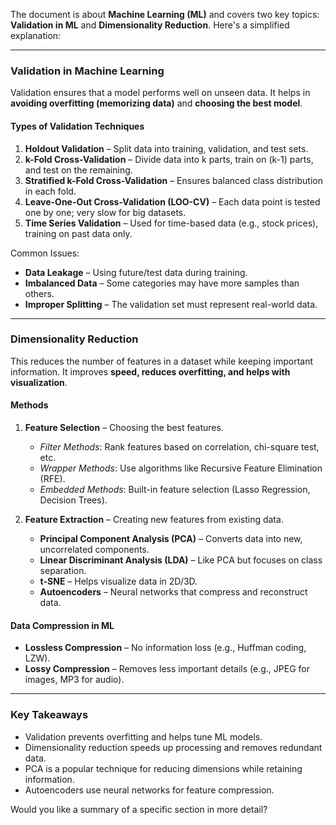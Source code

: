 
The document is about **Machine Learning (ML)** and covers two key topics: **Validation in ML** and **Dimensionality Reduction**. Here's a simplified explanation:

---

### **Validation in Machine Learning**

Validation ensures that a model performs well on unseen data. It helps in **avoiding overfitting (memorizing data)** and **choosing the best model**.

#### **Types of Validation Techniques**

1. **Holdout Validation** – Split data into training, validation, and test sets.
2. **k-Fold Cross-Validation** – Divide data into k parts, train on (k-1) parts, and test on the remaining.
3. **Stratified k-Fold Cross-Validation** – Ensures balanced class distribution in each fold.
4. **Leave-One-Out Cross-Validation (LOO-CV)** – Each data point is tested one by one; very slow for big datasets.
5. **Time Series Validation** – Used for time-based data (e.g., stock prices), training on past data only.

Common Issues:

- **Data Leakage** – Using future/test data during training.
- **Imbalanced Data** – Some categories may have more samples than others.
- **Improper Splitting** – The validation set must represent real-world data.

---

### **Dimensionality Reduction**

This reduces the number of features in a dataset while keeping important information. It improves **speed, reduces overfitting, and helps with visualization**.

#### **Methods**

1. **Feature Selection** – Choosing the best features.
    
    - _Filter Methods_: Rank features based on correlation, chi-square test, etc.
    - _Wrapper Methods_: Use algorithms like Recursive Feature Elimination (RFE).
    - _Embedded Methods_: Built-in feature selection (Lasso Regression, Decision Trees).
2. **Feature Extraction** – Creating new features from existing data.
    
    - **Principal Component Analysis (PCA)** – Converts data into new, uncorrelated components.
    - **Linear Discriminant Analysis (LDA)** – Like PCA but focuses on class separation.
    - **t-SNE** – Helps visualize data in 2D/3D.
    - **Autoencoders** – Neural networks that compress and reconstruct data.

#### **Data Compression in ML**

- **Lossless Compression** – No information loss (e.g., Huffman coding, LZW).
- **Lossy Compression** – Removes less important details (e.g., JPEG for images, MP3 for audio).

---

### **Key Takeaways**

- Validation prevents overfitting and helps tune ML models.
- Dimensionality reduction speeds up processing and removes redundant data.
- PCA is a popular technique for reducing dimensions while retaining information.
- Autoencoders use neural networks for feature compression.

Would you like a summary of a specific section in more detail?
